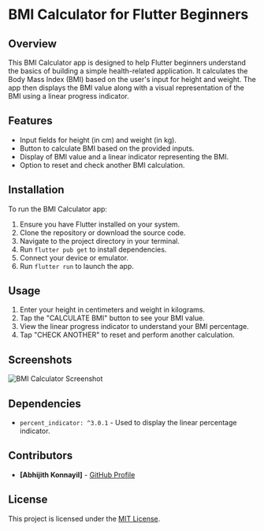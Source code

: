 # BMI Calculator for Flutter Beginners

## Overview

This BMI Calculator app is designed to help Flutter beginners understand the basics of building a simple health-related application. It calculates the Body Mass Index (BMI) based on the user's input for height and weight. The app then displays the BMI value along with a visual representation of the BMI using a linear progress indicator.

## Features

- Input fields for height (in cm) and weight (in kg).
- Button to calculate BMI based on the provided inputs.
- Display of BMI value and a linear indicator representing the BMI.
- Option to reset and check another BMI calculation.

## Installation

To run the BMI Calculator app:

1. Ensure you have Flutter installed on your system.
2. Clone the repository or download the source code.
3. Navigate to the project directory in your terminal.
4. Run `flutter pub get` to install dependencies.
5. Connect your device or emulator.
6. Run `flutter run` to launch the app.

## Usage

1. Enter your height in centimeters and weight in kilograms.
2. Tap the "CALCULATE BMI" button to see your BMI value.
3. View the linear progress indicator to understand your BMI percentage.
4. Tap "CHECK ANOTHER" to reset and perform another calculation.

## Screenshots

![BMI Calculator Screenshot](screenshots/bmi_calculator_screenshot.png)

## Dependencies

- `percent_indicator: ^3.0.1` - Used to display the linear percentage indicator.

## Contributors

- **[Abhijith Konnayil]** - [GitHub Profile](https://github.com/abhijithkonnayil)

## License

This project is licensed under the [MIT License](LICENSE).